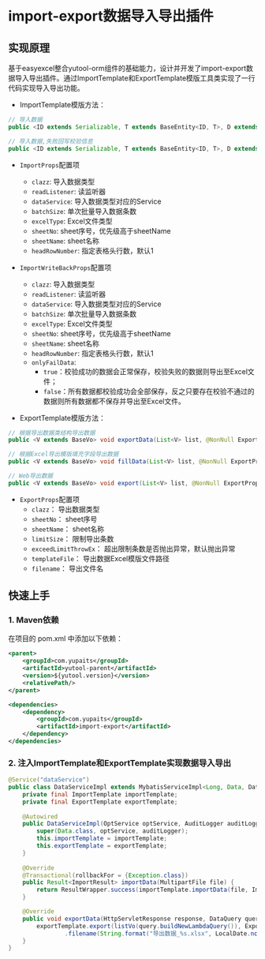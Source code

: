 # import-export数据导入导出插件

## 实现原理
基于easyexcel整合yutool-orm组件的基础能力，设计并开发了import-export数据导入导出插件。通过ImportTemplate和ExportTemplate模版工具类实现了一行代码实现导入导出功能。

- ImportTemplate模版方法：
```java
// 导入数据
public <ID extends Serializable, T extends BaseEntity<ID, T>, D extends BaseDto<ID>> ImportResult importData(MultipartFile file, @NonNull ImportProps<ID, T, D> importProps);

// 导入数据,失败回写校验信息
public <ID extends Serializable, T extends BaseEntity<ID, T>, D extends BaseDto<ID>> void importDataOrWriteBack(MultipartFile file, @NonNull ImportWriteBackProps<ID, T, D> importWriteBackProps, HttpServletResponse response);
```

  - `ImportProps`配置项
      - `clazz`: 导入数据类型
      - `readListener`: 读监听器
      - `dataService`: 导入数据类型对应的Service
      - `batchSize`: 单次批量导入数据条数
      - `excelType`: Excel文件类型
      - `sheetNo`: sheet序号，优先级高于sheetName
      - `sheetName`: sheet名称
      - `headRowNumber`: 指定表格头行数，默认1

  - `ImportWriteBackProps`配置项
      - `clazz`: 导入数据类型
      - `readListener`: 读监听器
      - `dataService`: 导入数据类型对应的Service
      - `batchSize`: 单次批量导入数据条数
      - `excelType`: Excel文件类型
      - `sheetNo`: sheet序号，优先级高于sheetName
      - `sheetName`: sheet名称
      - `headRowNumber`: 指定表格头行数，默认1
      - `onlyFailData`: 
          - `true`：校验成功的数据会正常保存，校验失败的数据则导出至Excel文件；
          - `false`：所有数据都校验成功会全部保存，反之只要存在校验不通过的数据则所有数据都不保存并导出至Excel文件。
- ExportTemplate模版方法：
```java
// 根据导出数据类结构导出数据
public <V extends BaseVo> void exportData(List<V> list, @NonNull ExportProps<V> exportProps, OutputStream outputStream);

// 根据Excel导出模版填充字段导出数据
public <V extends BaseVo> void fillData(List<V> list, @NonNull ExportProps<V> exportProps, OutputStream outputStream);

// Web导出数据
public <V extends BaseVo> void export(List<V> list, @NonNull ExportProps<V> exportProps, HttpServletResponse response);
```

   - `ExportProps`配置项
      - `clazz`： 导出数据类型
      - `sheetNo`： sheet序号
      - `sheetName`： sheet名称
      - `limitSize`： 限制导出条数
      - `exceedLimitThrowEx`： 超出限制条数是否抛出异常，默认抛出异常
      - `templateFile`： 导出数据Excel模版文件路径
      - `filename`： 导出文件名
## 快速上手
### 1. Maven依赖
在项目的 pom.xml 中添加以下依赖：
```xml
<parent>
    <groupId>com.yupaits</groupId>
    <artifactId>yutool-parent</artifactId>
    <version>${yutool.version}</version>
    <relativePath/>
</parent>

<dependencies>
    <dependency>
        <groupId>com.yupaits</groupId>
        <artifactId>import-export</artifactId>
    </dependency>
</dependencies>
```
### 2. 注入ImportTemplate和ExportTemplate实现数据导入导出
```java
@Service("dataService")
public class DataServiceImpl extends MybatisServiceImpl<Long, Data, DataMapper> implements DataService {
  	private final ImportTemplate importTemplate;
  	private final ExportTemplate exportTemplate;
    
    @Autowired
  	public DataServiceImpl(OptService optService, AuditLogger auditLogger, ImportTemplate importTemplate, ExportTemplate exportTemplate) {
    	super(Data.class, optService, auditLogger);
		this.importTemplate = importTemplate;
		this.exportTemplate = exportTemplate;
	}
 	
    @Override
	@Transactional(rollbackFor = {Exception.class})
	public Result<ImportResult> importData(MultipartFile file) {
		return ResultWrapper.success(importTemplate.importData(file, ImportProps.<Long, Data, DataDto>builder().clazz(DataDto.class).dataService(this).build()));
	}

	@Override
	public void exportData(HttpServletResponse response, DataQuery query) throws IOException {
		exportTemplate.export(listVo(query.buildNewLambdaQuery()), ExportProps.<DataVo>builder().clazz(DataVo.class)
				.filename(String.format("导出数据_%s.xlsx", LocalDate.now(DateTimeConstants.ZONE_ID).toString())).build(), response);
	}
}
```

